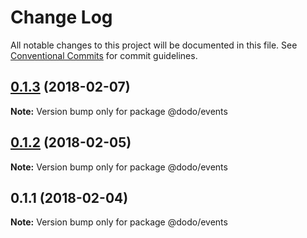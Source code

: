 # Change Log

All notable changes to this project will be documented in this file.
See [Conventional Commits](https://conventionalcommits.org) for commit guidelines.

<a name="0.1.3"></a>
## [0.1.3](https://bitbucket.isobaraustralia.com/scm/~adrian.bonnici/dodo-packages-monorepo/compare/@dodo/events@0.1.2...@dodo/events@0.1.3) (2018-02-07)




**Note:** Version bump only for package @dodo/events

<a name="0.1.2"></a>
## [0.1.2](https://bitbucket.isobaraustralia.com/scm/~adrian.bonnici/dodo-packages-monorepo/compare/@dodo/events@0.1.1...@dodo/events@0.1.2) (2018-02-05)




**Note:** Version bump only for package @dodo/events

<a name="0.1.1"></a>
## 0.1.1 (2018-02-04)




**Note:** Version bump only for package @dodo/events
